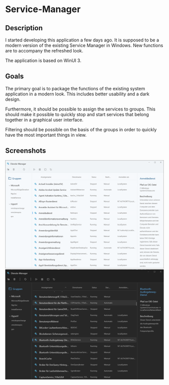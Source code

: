 # Service-Manager

## Description
I started developing this application a few days ago. It is supposed to be a modern version of the existing Service Manager in Windows. New functions are to accompany the refreshed look.

The application is based on WinUI 3.

## Goals
The primary goal is to package the functions of the existing system application in a modern look. This includes better usability and a dark design.

Furthermore, it should be possible to assign the services to groups. This should make it possible to quickly stop and start services that belong together in a graphical user interface.

Filtering should be possible on the basis of the groups in order to quickly have the most important things in view.

## Screenshots
![Files](Assets/MainPage.png)
![Files](Assets/MainPage-Dark.png)